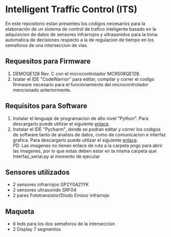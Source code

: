 # Intelligent Traffic Control (ITS) 

En este repositorio estan presentes los códigos necesarios para la elaboración de un sistema de control de trafico inteligente basado en la adquisicion de datos de sensores infrarrojos y ultrasonidos para la toma automatica de decisiones respecto a la de regulacion de tiempo en los semaforos de una interseccion de vias.

## Requesitos para Firmware

1. DEMOQE128 Rev. C con el microcontrolador MC9S08QE128.
2. Istalar el IDE "CodeWarrior" para editar, compilar y correr el codigo firmware necesario para el funcionamiento del microcontrolador mencionado anteriormente.

## Requisitos para Software 

1. Instalar el lenguaje de programacion de alto nivel "Python". Para descargarlo puede utilizar el siguiente [enlace](https://www.python.org/downloads/).<br>
2. Instalar el IDE "Pycharm", donde se podran editar y correr los codigos de software tanto de analisis de datos, como de comunicacion e interfaz grafica. Para descargarlo puede utilizar el siguiente [enlace](https://www.jetbrains.com/pycharm/download/#section=windows).<br> 
PD: Las imagenes no tienen enlace de ruta a la carpeta pngs para abrir las imagenes, por lo que estas deben estar en la misma carpeta que Interfaz_serial.py al momento de ejecutar

## Sensores utilizados

- 2 sensores infrarrojos GP2Y0A21YK 
- 2 sensores ultrasonido SRF04
- 2 pares Fototransistor/Diodo Emisor infrarrojo

## Maqueta

- 6 leds para los dos semaforos de la interseccion
- 2 Display 7 segmentos 





        
  
    

